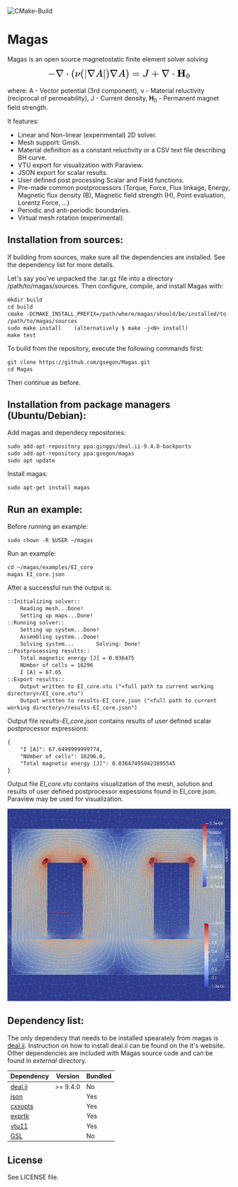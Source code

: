 ![CMake-Build](https://github.com/gsegon/solver/actions/workflows/cmake.yml/badge.svg?event=push)


Magas
=====

Magas is an open source magnetostatic finite element solver solving

<p align="center">
  <img src="doc/assets/2d_problem_equation.png" />
</p>

where:
A - Vector potential (3rd component), &nu; - Material reluctivity (reciprocal of permeability), J - Current density, **H**<sub>0</sub> - Permanent magnet field strength.

It features:
- Linear and Non-linear (experimental) 2D solver.
- Mesh support: Gmsh.
- Material definition as a constant reluctivity or a CSV text file describing BH curve.
- VTU export for visualization with Paraview.
- JSON export for scalar results.
- User defined post processing Scalar and Field functions.
- Pre-made common postprocessors (Torque, Force, Flux linkage, Energy, Magnetic flux density (B), Magnetic field strength (H), Point evaluation, Lorentz Force, ...)
- Periodic and anti-periodic boundaries.
- Virtual mesh rotation (experimental).

Installation from sources:
--------------------------
If building from sources, make sure all the dependencies are installed. See the dependency list for more details.


Let's say you've unpacked the .tar.gz file into a directory /path/to/magas/sources. 
Then configure, compile, and install Magas with:

    mkdir build
    cd build
    cmake -DCMAKE_INSTALL_PREFIX=/path/where/magas/should/be/installed/to /path/to/magas/sources
    sudo make install    (alternatively $ make -j<N> install)
    make test

To build from the repository, execute the following commands first:

    git clone https://github.com/gsegon/Magas.git
    cd Magas

Then continue as before.


Installation from package managers (Ubuntu/Debian):
-----------------------------------



Add magas and dependecy repositories:

    sudo add-apt-repository ppa:ginggs/deal.ii-9.4.0-backports
    sudo add-apt-repository ppa:gsegon/magas
    sudo apt update

Install magas:

    sudo apt-get install magas

    

Run an example:
--------------

Before running an example:

    sudo chown -R $USER ~/magas
    

Run an example:

    cd ~/magas/examples/EI_core
    magas EI_core.json

After a successful run the output is:

    ::Initializing solver::
        Reading mesh...Done!
        Setting up maps...Done!
    ::Running solver::
        Setting up system...Done!
        Assembling system...Done!
        Solving system...       Solving: Done!
    ::Postprocessing results::
        Total magnetic energy [J] = 0.036475
        NUmber of cells = 16296
        I [A] = 67.65
    ::Export results::
        Output written to EI_core.vtu ("<full path to current working directory>/EI_core.vtu")
        Output written to results-EI_core.json ("<full path to current working directory>/results-EI_core.json")

Output file _results-EI_core.json_ contains results of user defined scalar postprocessor expressions:

    {
        "I [A]": 67.6499999999774,
        "NUmber of cells": 16296.0,
        "Total magnetic energy [J]": 0.036474959423895545
    }

Output file _EI_core.vtu_ contains visualization of the mesh, solution and results of user defined postprocessor expessions found in EI_core.json. Paraview may be used for visualization.

<p align="center">
  <img src="doc/assets/EI_core_vtu_screenshot.png" />
</p>


Dependency list:
----------------

The only dependecy that needs to be installed spearately from magas is [deal.ii](https://www.dealii.org/). Instruction on how to install deal.ii can be found on the it's website. 
Other dependencies are included with Magas source code and can be found in _external_ directory.

| Dependency                                      | Version  | Bundled |
|-------------------------------------------------|----------|---------|
| [deal.ii](https://github.com/dealii/dealii)     | >= 9.4.0 | No      |
| [json](https://github.com/nlohmann/json)        |          | Yes     |
| [cxxopts](https://github.com/jarro2783/cxxopts) |          | Yes     |
| [exprtk](https://github.com/ArashPartow/exprtk) |          | Yes     |
| [vtu11](https://github.com/phmkopp/vtu11)       |          | Yes     |
| [GSL](https://www.gnu.org/software/gsl/)        |          | No      |

## License

See LICENSE file.

